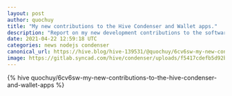```yaml
---
layout: post
author: quochuy
title: "My new contributions to the Hive Condenser and Wallet apps."
description: "Report on my new development contributions to the software that powers Hive.Blog"
date: 2021-04-22 12:59:18 UTC
categories: news nodejs condenser
canonical_url: https://hive.blog/hive-139531/@quochuy/6cv6sw-my-new-contributions-to-the-hive-condenser-and-wallet-apps
image: https://gitlab.syncad.com/hive/condenser/uploads/f5417cdefb5d92bdca036ab9c1d83992/Screen_Shot_2021-04-15_at_2.47.54_pm.jpg
---
```

{% hive quochuy/6cv6sw-my-new-contributions-to-the-hive-condenser-and-wallet-apps %}
